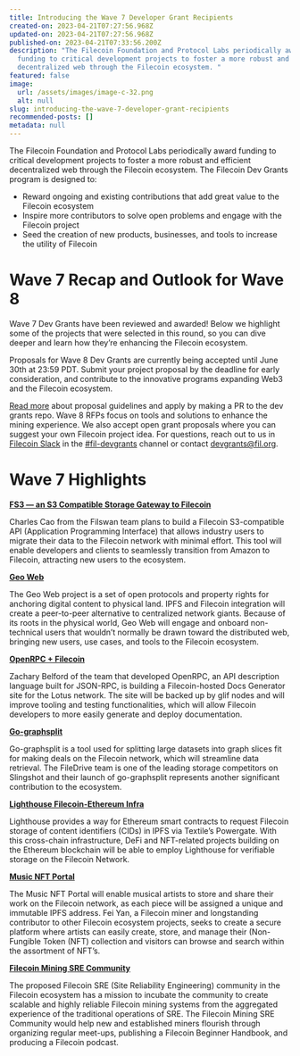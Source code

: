 ```yaml
---
title: Introducing the Wave 7 Developer Grant Recipients
created-on: 2023-04-21T07:27:56.968Z
updated-on: 2023-04-21T07:27:56.968Z
published-on: 2023-04-21T07:33:56.200Z
description: "The Filecoin Foundation and Protocol Labs periodically award
  funding to critical development projects to foster a more robust and efficient
  decentralized web through the Filecoin ecosystem. "
featured: false
image:
  url: /assets/images/image-c-32.png
  alt: null
slug: introducing-the-wave-7-developer-grant-recipients
recommended-posts: []
metadata: null
---
```


The Filecoin Foundation and Protocol Labs periodically award funding to critical development projects to foster a more robust and efficient decentralized web through the Filecoin ecosystem. The Filecoin Dev Grants program is designed to:

- Reward ongoing and existing contributions that add great value to the Filecoin ecosystem
- Inspire more contributors to solve open problems and engage with the Filecoin project
- Seed the creation of new products, businesses, and tools to increase the utility of Filecoin

# Wave 7 Recap and Outlook for Wave 8

Wave 7 Dev Grants have been reviewed and awarded! Below we highlight some of the projects that were selected in this round, so you can dive deeper and learn how they’re enhancing the Filecoin ecosystem.

Proposals for Wave 8 Dev Grants are currently being accepted until June 30th at 23:59 PDT. Submit your project proposal by the deadline for early consideration, and contribute to the innovative programs expanding Web3 and the Filecoin ecosystem.

[Read more](https://github.com/filecoin-project/devgrants/tree/master) about proposal guidelines and apply by making a PR to the dev grants repo. Wave 8 RFPs focus on tools and solutions to enhance the mining experience. We also accept open grant proposals where you can suggest your own Filecoin project idea. For questions, reach out to us in [Filecoin Slack](https://filecoin.io/slack) in the [\#fil-devgrants](https://filecoinproject.slack.com/archives/C01G57K6FUY) channel or contact [devgrants@fil.org](mailto:devgrants@fil.org).

# Wave 7 Highlights

**[FS3 — an S3 Compatible Storage Gateway to Filecoin](https://github.com/filecoin-project/devgrants/blob/babea053951ae6cfa3334a8454f74b110ac1d115/open-grant-proposals/FS3_S3_compatible_storage_gateway.md)**

Charles Cao from the Filswan team plans to build a Filecoin S3-compatible API (Application Programming Interface) that allows industry users to migrate their data to the Filecoin network with minimal effort. This tool will enable developers and clients to seamlessly transition from Amazon to Filecoin, attracting new users to the ecosystem.

**[Geo Web](https://github.com/filecoin-project/devgrants/blob/e4c96dcdd1bcd5ab82bd9e2d2fe5152b8f40a9e0/open-grant-proposals/open-proposal-geo-web.md)**

The Geo Web project is a set of open protocols and property rights for anchoring digital content to physical land. IPFS and Filecoin integration will create a peer-to-peer alternative to centralized network giants. Because of its roots in the physical world, Geo Web will engage and onboard non-technical users that wouldn’t normally be drawn toward the distributed web, bringing new users, use cases, and tools to the Filecoin ecosystem.

**[OpenRPC + Filecoin](https://github.com/filecoin-project/devgrants/blob/b55e88ea50ecee739744c3571dcc7cb4724d2be8/open-grant-proposals/open-proposal-open-rpc-part-2.md)**

Zachary Belford of the team that developed OpenRPC, an API description language built for JSON-RPC, is building a Filecoin-hosted Docs Generator site for the Lotus network. The site will be backed up by glif nodes and will improve tooling and testing functionalities, which will allow Filecoin developers to more easily generate and deploy documentation.

**[Go-graphsplit](https://github.com/filecoin-project/devgrants/blob/8451afe585320d8401b0c404304d7f7afd859864/open-grant-proposals/open-proposal-Go-graphsplit.md)**

Go-graphsplit is a tool used for splitting large datasets into graph slices fit for making deals on the Filecoin network, which will streamline data retrieval. The FileDrive team is one of the leading storage competitors on Slingshot and their launch of go-graphsplit represents another significant contribution to the ecosystem.

**[Lighthouse Filecoin-Ethereum Infra](https://github.com/nandit123/devgrants/blob/master/open-grant-proposals/lighthouse.md)**

Lighthouse provides a way for Ethereum smart contracts to request Filecoin storage of content identifiers (CIDs) in IPFS via Textile’s Powergate. With this cross-chain infrastructure, DeFi and NFT-related projects building on the Ethereum blockchain will be able to employ Lighthouse for verifiable storage on the Filecoin Network.

**[Music NFT Portal](https://github.com/filecoin-project/devgrants/blob/4267d83cf06219aec464ea143090480a089733da/open-grant-proposals/open-proposal-music-nft-portal.md)**

The Music NFT Portal will enable musical artists to store and share their work on the Filecoin network, as each piece will be assigned a unique and immutable IPFS address. Fei Yan, a Filecoin miner and longstanding contributor to other Filecoin ecosystem projects, seeks to create a secure platform where artists can easily create, store, and manage their (Non-Fungible Token (NFT) collection and visitors can browse and search within the assortment of NFT’s.

**[Filecoin Mining SRE Community](https://github.com/taoshengshi/devgrants/blob/master/open-grant-proposals/ipfs-sre-community.md)**

The proposed Filecoin SRE (Site Reliability Engineering) community in the Filecoin ecosystem has a mission to incubate the community to create scalable and highly reliable Filecoin mining systems from the aggregated experience of the traditional operations of SRE. The Filecoin Mining SRE Community would help new and established miners flourish through organizing regular meet-ups, publishing a Filecoin Beginner Handbook, and producing a Filecoin podcast.

